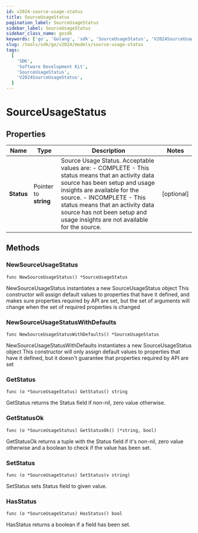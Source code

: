 ```yaml
---
id: v2024-source-usage-status
title: SourceUsageStatus
pagination_label: SourceUsageStatus
sidebar_label: SourceUsageStatus
sidebar_class_name: gosdk
keywords: ['go', 'Golang', 'sdk', 'SourceUsageStatus', 'V2024SourceUsageStatus']
slug: /tools/sdk/go/v2024/models/source-usage-status
tags:
  [
    'SDK',
    'Software Development Kit',
    'SourceUsageStatus',
    'V2024SourceUsageStatus',
  ]
---
```


# SourceUsageStatus

## Properties

| Name | Type | Description | Notes |
| --- | --- | --- | --- |
| **Status** | Pointer to **string** | Source Usage Status. Acceptable values are: - COMPLETE - This status means that an activity data source has been setup and usage insights are available for the source. - INCOMPLETE - This status means that an activity data source has not been setup and usage insights are not available for the source. | [optional] |

## Methods

### NewSourceUsageStatus

`func NewSourceUsageStatus() *SourceUsageStatus`

NewSourceUsageStatus instantiates a new SourceUsageStatus object This constructor will assign default values to properties that have it defined, and makes sure properties required by API are set, but the set of arguments will change when the set of required properties is changed

### NewSourceUsageStatusWithDefaults

`func NewSourceUsageStatusWithDefaults() *SourceUsageStatus`

NewSourceUsageStatusWithDefaults instantiates a new SourceUsageStatus object This constructor will only assign default values to properties that have it defined, but it doesn't guarantee that properties required by API are set

### GetStatus

`func (o *SourceUsageStatus) GetStatus() string`

GetStatus returns the Status field if non-nil, zero value otherwise.

### GetStatusOk

`func (o *SourceUsageStatus) GetStatusOk() (*string, bool)`

GetStatusOk returns a tuple with the Status field if it's non-nil, zero value otherwise and a boolean to check if the value has been set.

### SetStatus

`func (o *SourceUsageStatus) SetStatus(v string)`

SetStatus sets Status field to given value.

### HasStatus

`func (o *SourceUsageStatus) HasStatus() bool`

HasStatus returns a boolean if a field has been set.
